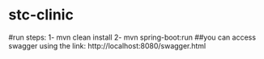 # stc-clinic
#run steps:
1- mvn clean install
2- mvn spring-boot:run
##you can access swagger using the link:
http://localhost:8080/swagger.html
